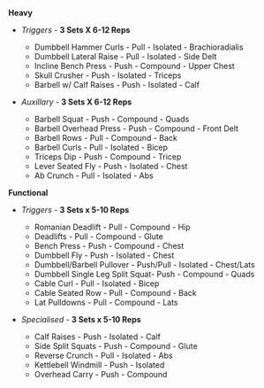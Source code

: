 **Heavy**

- *Triggers* - **3 Sets X 6-12 Reps**
    - Dumbbell Hammer Curls - Pull - Isolated - Brachioradialis
    - Dumbbell Lateral Raise - Pull - Isolated - Side Delt
    - Incline Bench Press - Push - Compound - Upper Chest
    - Skull Crusher - Push - Isolated - Triceps
    - Barbell w/ Calf Raises - Push - Isolated - Calf

- *Auxillary* - **3 Sets X 6-12 Reps**
    - Barbell Squat - Push - Compound - Quads
    - Barbell Overhead Press - Push - Compound - Front Delt
    - Barbell Rows - Pull - Compound - Back
    - Barbell Curls - Pull - Isolated - Bicep
    - Triceps Dip - Push - Compound - Tricep
    - Lever Seated Fly - Push - Isolated - Chest
    - Ab Crunch - Pull - Isolated - Abs

**Functional**

- *Triggers* - **3 Sets x 5-10 Reps**
    - Romanian Deadlift - Pull - Compound - Hip
    - Deadlifts - Pull - Compound - Glute
    - Bench Press - Push - Compound - Chest
    - Dumbbell Fly - Push - Isolated - Chest
    - Dumbbell/Barbell Pullover - Push/Pull - Isolated - Chest/Lats
    - Dumbbell Single Leg Split Squat- Push - Compound - Quads
    - Cable Curl - Pull - Isolated - Bicep
    - Cable Seated Row - Pull - Compound - Back
    - Lat Pulldowns - Pull - Compound - Lats

- *Specialised* - **3 Sets x 5-10 Reps**
    - Calf Raises - Push - Isolated - Calf
    - Side Split Squats - Push - Compound - Glute
    - Reverse Crunch - Pull - Isolated - Abs
    - Kettlebell Windmill - Push - Isolated
    - Overhead Carry - Push - Compound
